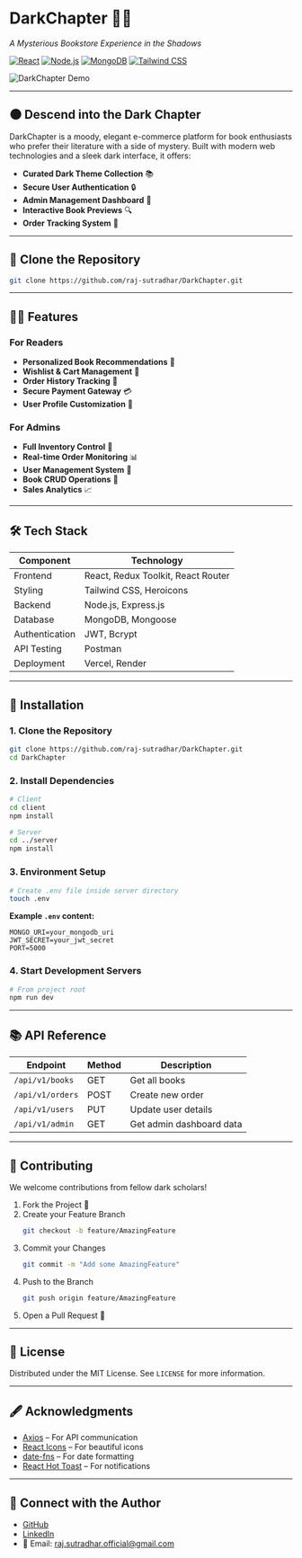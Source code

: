 # DarkChapter 📖✨

_A Mysterious Bookstore Experience in the Shadows_

[![React](https://img.shields.io/badge/React-18.2.0-%2361DAFB?logo=react)](https://react.dev/)
[![Node.js](https://img.shields.io/badge/Node.js-18.16.0-%23339933?logo=node.js)](https://nodejs.org/)
[![MongoDB](https://img.shields.io/badge/MongoDB-6.0-%2347A248?logo=mongodb)](https://www.mongodb.com/)
[![Tailwind CSS](https://img.shields.io/badge/Tailwind_CSS-3.3.2-%2306B6D4?logo=tailwind-css)](https://tailwindcss.com/)

![DarkChapter Demo](https://raw.githubusercontent.com/raj-sutradhar/DarkChapter/main/client/src/assets/demo.gif)

---

## 🌑 Descend into the Dark Chapter

DarkChapter is a moody, elegant e-commerce platform for book enthusiasts who prefer their literature with a side of mystery. Built with modern web technologies and a sleek dark interface, it offers:

- **Curated Dark Theme Collection** 📚  
- **Secure User Authentication** 🔒  
- **Admin Management Dashboard** 👑  
- **Interactive Book Previews** 🔍  
- **Order Tracking System** 🚚  

---

## 🔧 Clone the Repository

```bash
git clone https://github.com/raj-sutradhar/DarkChapter.git
```

---

## 🧙‍♂️ Features

### For Readers

- **Personalized Book Recommendations** 🎯  
- **Wishlist & Cart Management** 💼  
- **Order History Tracking** 📆  
- **Secure Payment Gateway** 💳  
- **User Profile Customization** 🎨  

### For Admins

- **Full Inventory Control** 🧮  
- **Real-time Order Monitoring** 📊  
- **User Management System** 👥  
- **Book CRUD Operations** 📖  
- **Sales Analytics** 📈  

---

## 🛠 Tech Stack

| Component       | Technology                              |
|----------------|------------------------------------------|
| Frontend       | React, Redux Toolkit, React Router       |
| Styling        | Tailwind CSS, Heroicons                  |
| Backend        | Node.js, Express.js                      |
| Database       | MongoDB, Mongoose                        |
| Authentication | JWT, Bcrypt                              |
| API Testing    | Postman                                  |
| Deployment     | Vercel, Render                           |

---

## 🚀 Installation

### 1. Clone the Repository

```bash
git clone https://github.com/raj-sutradhar/DarkChapter.git
cd DarkChapter
```

### 2. Install Dependencies

```bash
# Client
cd client
npm install

# Server
cd ../server
npm install
```

### 3. Environment Setup

```bash
# Create .env file inside server directory
touch .env
```

**Example `.env` content:**

```env
MONGO_URI=your_mongodb_uri
JWT_SECRET=your_jwt_secret
PORT=5000
```

### 4. Start Development Servers

```bash
# From project root
npm run dev
```

---

## 📚 API Reference

| Endpoint           | Method | Description                  |
|--------------------|--------|------------------------------|
| `/api/v1/books`    | GET    | Get all books                |
| `/api/v1/orders`   | POST   | Create new order             |
| `/api/v1/users`    | PUT    | Update user details          |
| `/api/v1/admin`    | GET    | Get admin dashboard data     |

---

## 🌌 Contributing

We welcome contributions from fellow dark scholars!

1. Fork the Project 📌  
2. Create your Feature Branch  
   ```bash
   git checkout -b feature/AmazingFeature
   ```
3. Commit your Changes  
   ```bash
   git commit -m "Add some AmazingFeature"
   ```
4. Push to the Branch  
   ```bash
   git push origin feature/AmazingFeature
   ```
5. Open a Pull Request 🎯  

---

## 📜 License

Distributed under the MIT License. See `LICENSE` for more information.

---

## 🖋 Acknowledgments

- [Axios](https://axios-http.com/) – For API communication  
- [React Icons](https://react-icons.github.io/react-icons/) – For beautiful icons  
- [date-fns](https://date-fns.org/) – For date formatting  
- [React Hot Toast](https://react-hot-toast.com/) – For notifications  

---

## 🔗 Connect with the Author

- [GitHub](https://github.com/raj-sutradhar)
- [LinkedIn](https://www.linkedin.com/in/raj-sutradhar/)
- 📧 Email: [raj.sutradhar.official@gmail.com](mailto:raj.sutradhar.official@gmail.com)
